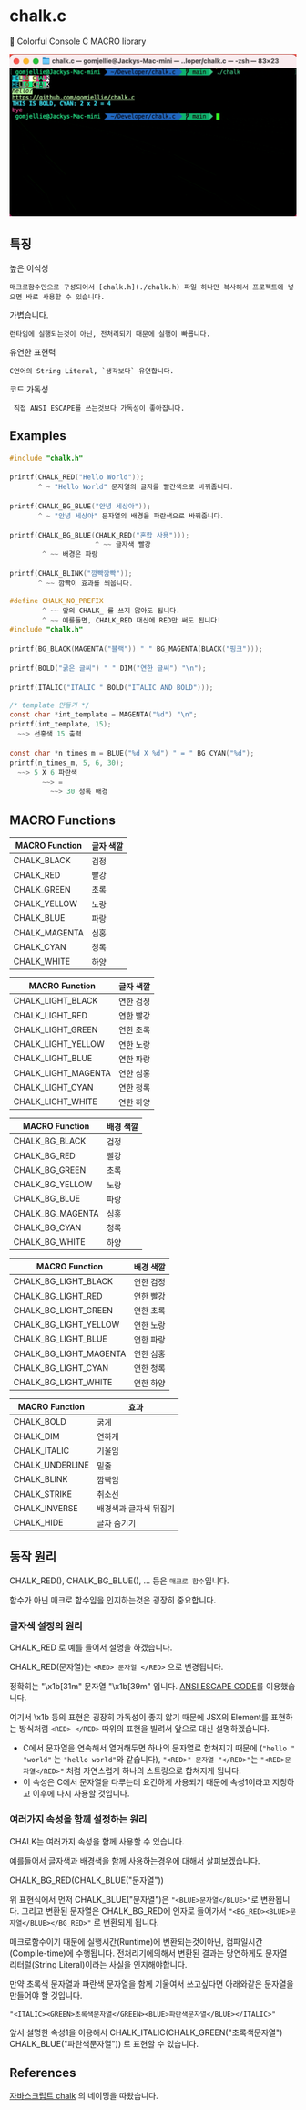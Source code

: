 # chalk.c
🌈 Colorful Console C MACRO library

![chalk.git](./.github/chalk.gif)

## 특징

높은 이식성

    매크로함수만으로 구성되어서 [chalk.h](./chalk.h) 파일 하나만 복사해서 프로젝트에 넣으면 바로 사용할 수 있습니다.

가볍습니다.

    런타임에 실행되는것이 아닌, 전처리되기 때문에 실행이 빠릅니다.

유연한 표현력

    C언어의 String Literal, `생각보다` 유연합니다.

코드 가독성

     직접 ANSI ESCAPE를 쓰는것보다 가독성이 좋아집니다.

## Examples

```c
#include "chalk.h"

printf(CHALK_RED("Hello World"));
       ^ ~ "Hello World" 문자열의 글자를 빨간색으로 바꿔줍니다.

printf(CHALK_BG_BLUE("안녕 세상아"));
       ^ ~ "안녕 세상아" 문자열의 배경을 파란색으로 바꿔줍니다.

printf(CHALK_BG_BLUE(CHALK_RED("혼합 사용")));
                     ^ ~~ 글자색 빨강
        ^ ~~ 배경은 파랑

printf(CHALK_BLINK("깜빡깜빡"));
       ^ ~~ 깜빡이 효과를 씌웁니다.

```

```c
#define CHALK_NO_PREFIX
        ^ ~~ 앞의 CHALK_ 를 쓰지 않아도 됩니다.
        ^ ~~ 예를들면, CHALK_RED 대신에 RED만 써도 됩니다!
#include "chalk.h"

printf(BG_BLACK(MAGENTA("블랙")) " " BG_MAGENTA(BLACK("핑크")));

printf(BOLD("굵은 글씨") " " DIM("연한 글씨") "\n");

printf(ITALIC("ITALIC " BOLD("ITALIC AND BOLD")));

```

```c
/* template 만들기 */
const char *int_template = MAGENTA("%d") "\n";
printf(int_template, 15);
  ~~> 선홍색 15 출력

const char *n_times_m = BLUE("%d X %d") " = " BG_CYAN("%d");
printf(n_times_m, 5, 6, 30);
  ~~> 5 X 6 파란색 
        ~~> = 
          ~~> 30 청록 배경

```

## MACRO Functions

|MACRO Function | 글자 색깔 |
|---------------|-----|
|CHALK_BLACK    | 검정 |
|CHALK_RED      | 빨강 |
|CHALK_GREEN    | 초록 |
|CHALK_YELLOW   | 노랑 |
|CHALK_BLUE     | 파랑 |
|CHALK_MAGENTA  | 심홍 |
|CHALK_CYAN     | 청록 |
|CHALK_WHITE    | 하양 |

|MACRO Function     | 글자 색깔 |
|-------------------|---------|
|CHALK_LIGHT_BLACK  | 연한 검정 |
|CHALK_LIGHT_RED    | 연한 빨강 |
|CHALK_LIGHT_GREEN  | 연한 초록 |
|CHALK_LIGHT_YELLOW | 연한 노랑 |
|CHALK_LIGHT_BLUE   | 연한 파랑 |
|CHALK_LIGHT_MAGENTA| 연한 심홍 |
|CHALK_LIGHT_CYAN   | 연한 청록 |
|CHALK_LIGHT_WHITE  | 연한 하양 |

|MACRO Function  | 배경 색깔 |
|----------------|-----|
|CHALK_BG_BLACK  | 검정 |
|CHALK_BG_RED    | 빨강 |
|CHALK_BG_GREEN  | 초록 |
|CHALK_BG_YELLOW | 노랑 |
|CHALK_BG_BLUE   | 파랑 |
|CHALK_BG_MAGENTA| 심홍 |
|CHALK_BG_CYAN   | 청록 |
|CHALK_BG_WHITE  | 하양 |

| MACRO Function       | 배경 색깔 |
|----------------------|---------|
|CHALK_BG_LIGHT_BLACK  | 연한 검정 |
|CHALK_BG_LIGHT_RED    | 연한 빨강 |
|CHALK_BG_LIGHT_GREEN  | 연한 초록 |
|CHALK_BG_LIGHT_YELLOW | 연한 노랑 |
|CHALK_BG_LIGHT_BLUE   | 연한 파랑 |
|CHALK_BG_LIGHT_MAGENTA| 연한 심홍 |
|CHALK_BG_LIGHT_CYAN   | 연한 청록 |
|CHALK_BG_LIGHT_WHITE  | 연한 하양 |

| MACRO Function| 효과 |
|---------------|-----|
|CHALK_BOLD     | 굵게 |
|CHALK_DIM      | 연하게 |
|CHALK_ITALIC   | 기울임 |
|CHALK_UNDERLINE| 밑줄 |
|CHALK_BLINK    | 깜빡임 |
|CHALK_STRIKE   | 취소선 |
|CHALK_INVERSE  | 배경색과 글자색 뒤집기 |
|CHALK_HIDE     | 글자 숨기기 |

## 동작 원리

CHALK_RED(), CHALK_BG_BLUE(), ... 등은 `매크로 함수`입니다. 

함수가 아닌 매크로 함수임을 인지하는것은 굉장히 중요합니다.

### 글자색 설정의 원리

CHALK_RED 로 예를 들어서 설명을 하겠습니다.

CHALK_RED(문자열)는 `<RED> 문자열 </RED>` 으로 변경됩니다. 

정확히는 "\x1b[31m" 문자열 "\x1b[39m" 입니다. [ANSI ESCAPE CODE](https://en.wikipedia.org/wiki/ANSI_escape_code)를 이용했습니다.

여기서 \x1b 등의 표현은 굉장히 가독성이 좋지 않기 때문에 JSX의 Element를 표현하는 방식처럼 `<RED> </RED>` 따위의 표현을 빌려서 앞으로 대신 설명하겠습니다.

  - C에서 문자열을 연속해서 열거해두면 하나의 문자열로 합쳐지기 때문에 (`"hello " "world"` 는 `"hello world"`와 같습니다), `"<RED>" 문자열 "</RED>"`는 `"<RED>문자열</RED>"` 처럼 자연스럽게 하나의 스트링으로 합쳐지게 됩니다.
  - 이 속성은 C에서 문자열을 다루는데 요긴하게 사용되기 때문에 속성1이라고 지칭하고 이후에 다시 사용할 것입니다.

### 여러가지 속성을 함께 설정하는 원리

CHALK는 여러가지 속성을 함께 사용할 수 있습니다.

예를들어서 글자색과 배경색을 함께 사용하는경우에 대해서 살펴보겠습니다.

CHALK_BG_RED(CHALK_BLUE("문자열"))

위 표현식에서 먼저 CHALK_BLUE("문자열")은 `"<BLUE>문자열</BLUE>"`로 변환됩니다. 그리고 변환된 문자열은 CHALK_BG_RED에 인자로 들어가서 `"<BG_RED><BLUE>문자열</BLUE></BG_RED>"` 로 변환되게 됩니다.

매크로함수이기 때문에 실행시간(Runtime)에 변환되는것이아닌, 컴파일시간(Compile-time)에 수행됩니다. 전처리기에의해서 변환된 결과는 당연하게도 문자열 리터럴(String Literal)이라는 사실을 인지해야합니다.

만약 초록색 문자열과 파란색 문자열을 함께 기울여서 쓰고싶다면 아래와같은 문자열을 만들어야 할 것입니다.

`"<ITALIC><GREEN>초록색문자열</GREEN><BLUE>파란색문자열</BLUE></ITALIC>"`

앞서 설명한 속성1을 이용해서 CHALK_ITALIC(CHALK_GREEN("초록색문자열") CHALK_BLUE("파란색문자열")) 로 표현할 수 있습니다.

## References

[자바스크립트 chalk](https://github.com/chalk/chalk) 의 네이밍을 따왔습니다.
